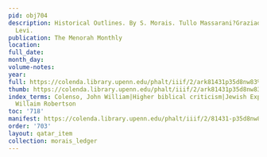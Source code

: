 ```yaml
---
pid: obj704
description: Historical Outlines. By S. Morais. Tullo Massarani?Graziado Ascoli?David
  Levi.
publication: The Menorah Monthly
location:
full_date:
month_day:
volume-notes:
year:
full: https://colenda.library.upenn.edu/phalt/iiif/2/ark81431p35d8nw83%2FSHA256E-s6353297--c2f96c9434062a94acb71f30e8fccc9362618fc757a4ebabbe50223ab4581775.jpeg/full/3500,/0/default.jpg
thumb: https://colenda.library.upenn.edu/phalt/iiif/2/ark81431p35d8nw83%2FSHA256E-s6353297--c2f96c9434062a94acb71f30e8fccc9362618fc757a4ebabbe50223ab4581775.jpeg/full/!200,200/0/default.jpg
index_terms: Colenso, John William|Higher biblical criticism|Jewish Exponent (Philadelphia)|Smith,
  Willaim Robertson
toc: '718'
manifest: https://colenda.library.upenn.edu/phalt/iiif/2/81431-p35d8nw83/manifest
order: '703'
layout: qatar_item
collection: morais_ledger
---
```

